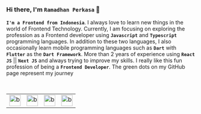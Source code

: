 ### Hi there, I'm `Ramadhan Perkasa` 👋
<b>`I'm a Frontend from Indonesia`</b>. I always love to learn new things in the world of Frontend Technology. Currently, I am focusing on exploring the profession as a Frontend developer using <b>`Javascript`</b> and <b>`Typescript`</b> programming languages. In addition to these two languages, I also occasionally learn mobile programming languages such as <b>`Dart`</b> with <b>`Flutter`</b> as the <b>`Dart Framework`</b>. More than 2 years of experience using <b>`React JS`</b> || <b>`Next JS`</b> and always trying to improve my skills. I really like this fun profession of being a <b>`Frontend Developer`</b>. The green dots on my GitHub page represent my journey

<br />

<table>
  <tr>
    <td valign="center"><img src="https://www.datocms-assets.com/75941/1657707878-nextjs_logo.png" alt="base-type" width="30" /></td>
    <td valign="center"><img src="https://upload.wikimedia.org/wikipedia/commons/thumb/a/a7/React-icon.svg/1200px-React-icon.svg.png" alt="base-type" width="30" /></td>
    <td valign="center"><img src="https://upload.wikimedia.org/wikipedia/commons/thumb/4/4c/Typescript_logo_2020.svg/1200px-Typescript_logo_2020.svg.png" alt="base-type" width="30" /></td>
    <td valign="center"><img src="https://upload.wikimedia.org/wikipedia/commons/thumb/d/d5/Tailwind_CSS_Logo.svg/1200px-Tailwind_CSS_Logo.svg.png" alt="base-type" width="30" /></td>
  </tr>
</table>



<!-- ##### 🌏 .
##### 🎸 Playing guitar it's my hobby
##### 🐵 Don't judge a book by it's cover.
##### 🔥 You can contact me on instagram https://www.instagram.com/ra.maaa7374/.
 -->
